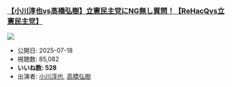 ### [【小川淳也vs高橋弘樹】立憲民主党にNG無し質問！【ReHacQvs立憲民主党】](https://www.youtube.com/watch?v=RK8MAVm9Bpo)
[![](https://img.youtube.com/vi/RK8MAVm9Bpo/sddefault.jpg)](https://www.youtube.com/watch?v=RK8MAVm9Bpo)
-   公開日: 2025-07-18
-   視聴数: 85,082
-   **いいね数: 528**
-   出演者: [小川淳也](/rehacq_fan/people/小川淳也 "wikilink"), [高橋弘樹](/rehacq_fan/people/高橋弘樹 "wikilink")
